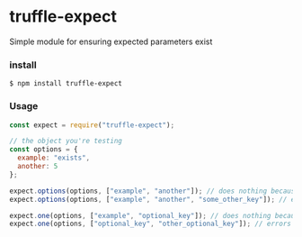 # truffle-expect
Simple module for ensuring expected parameters exist

### install

```
$ npm install truffle-expect
```

### Usage

```javascript
const expect = require("truffle-expect");

// the object you're testing
const options = {
  example: "exists",
  another: 5
};

expect.options(options, ["example", "another"]); // does nothing because both key values exist
expect.options(options, ["example", "another", "some_other_key"]); // errors because options["some_other_key"] is undefined

expect.one(options, ["example", "optional_key"]); // does nothing because at least one key value exists
expect.one(options, ["optional_key", "other_optional_key"]); // errors because both key values are undefined
```
